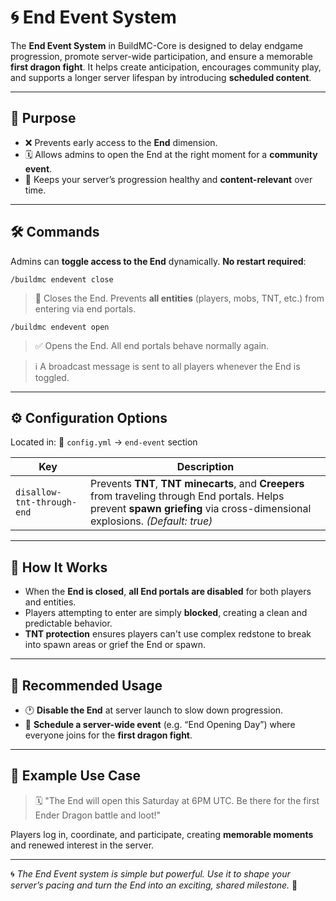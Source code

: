# 🌀 End Event System

The **End Event System** in BuildMC-Core is designed to delay endgame progression, promote server-wide participation, and ensure a memorable **first dragon fight**. It helps create anticipation, encourages community play, and supports a longer server lifespan by introducing **scheduled content**.

---

## 🎯 Purpose

* ❌ Prevents early access to the **End** dimension.
* 🗓️ Allows admins to open the End at the right moment for a **community event**.
* 🔄 Keeps your server’s progression healthy and **content-relevant** over time.

---

## 🛠️ Commands

Admins can **toggle access to the End** dynamically. **No restart required**:

```plaintext
/buildmc endevent close
```

> 🚫 Closes the End. Prevents **all entities** (players, mobs, TNT, etc.) from entering via end portals.

```plaintext
/buildmc endevent open
```

> ✅ Opens the End. All end portals behave normally again.

> ℹ️ A broadcast message is sent to all players whenever the End is toggled.

---

## ⚙️ Configuration Options

Located in:
📄 `config.yml` → `end-event` section

| Key                        | Description                                                                                                                                                                    |
|----------------------------|--------------------------------------------------------------------------------------------------------------------------------------------------------------------------------|
| `disallow-tnt-through-end` | Prevents **TNT**, **TNT minecarts**, and **Creepers** from traveling through End portals. Helps prevent **spawn griefing** via cross-dimensional explosions. *(Default: true)* |

---

## 📌 How It Works

* When the **End is closed**, **all End portals are disabled** for both players and entities.
* Players attempting to enter are simply **blocked**, creating a clean and predictable behavior.
* **TNT protection** ensures players can't use complex redstone to break into spawn areas or grief the End or spawn.

---

## 🧠 Recommended Usage

* 🕐 **Disable the End** at server launch to slow down progression.
* 📣 **Schedule a server-wide event** (e.g. “End Opening Day”) where everyone joins for the **first dragon fight**.

---

## 💬 Example Use Case

> 🗓️ "The End will open this Saturday at 6PM UTC. Be there for the first Ender Dragon battle and loot!"

Players log in, coordinate, and participate, creating **memorable moments** and renewed interest in the server.

---

🌀 *The End Event system is simple but powerful. Use it to shape your server’s pacing and turn the End into an exciting, shared milestone.* 🐉
